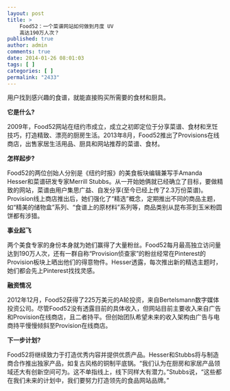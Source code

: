 ```yaml
---
layout: post
title: >
    Food52：一个菜谱网站如何做到月度 UV
    高达190万人次？
published: true
author: admin
comments: true
date: 2014-01-26 08:01:03
tags: [ ]
categories: [ ]
permalink: "2433"
---
```

用户找到感兴趣的食谱，就能直接购买所需要的食材和厨具。

**它是什么?**

2009年，Food52网站在纽约市成立，成立之初即定位于分享菜谱、食材和烹饪技巧，打造精致、漂亮的厨房生活。2013年8月，Food52推出了Provisions在线商店，出售家居生活用品、厨具和网站推荐的菜谱、食材。

**怎样起步?**

Food52的两位创始人分别是《纽约时报》的美食板块编辑兼写手Amanda Hesser和菜谱研发专家Merrill Stubbs。从一开始她俩就已经确立了目标，要做精致的网站，菜谱由用户集思广益、自发分享(至今已经上传了2.3万份菜谱)。Provision线上商店推出后，她们强化了“精选”概念，定期推出不同的商品主题，如“精美的储物盒”系列、“食谱上的原材料”系列等，商品类别从昆布茶到玉米粉圆饼都有涉猎。

**事业起飞**

两个美食专家的身份本身就为她们赢得了大量粉丝。Food52每月最高独立访问量达到190万人次，还有一群自称“Provision侦查家”的粉丝经常在Pinterest的Provision板块上晒出他们的得意物件。Hesser透露，每次推出新的精选主题时，她们都会先上Pinterest找找灵感。

**融资情况**

2012年12月，Food52获得了225万美元的A轮投资，来自Bertelsmann数字媒体投资公司。尽管Food52没有透露目前的具体收入，但网站目前主要收入来自广告和Provision在线商店，且二者持平。但创始团队希望未来的收入架构由广告与电商持平慢慢倾斜至Provision在线商店。

**下一步计划?**

Food52将继续致力于打造优秀内容并提供优质产品。Hesser和Stubbs将与制造商合作推出独家产品，如复古风格的铜制平底锅。“我们认为在厨房和家居产品领域还大有创新空间可为。这不单指线上，线下同样大有潜力。”Stubbs说，“这些都在我们未来的计划中，我们要努力打造领先的食品网站品牌。”
